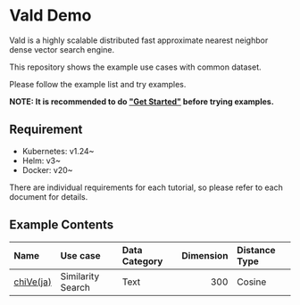 # Vald Demo

Vald is a highly scalable distributed fast approximate nearest neighbor dense vector search engine.

This repository shows the example use cases with common dataset.

Please follow the example list and try examples.

**NOTE: It is recommended to do ["Get Started"](https://vald.vdaas.org/docs/tutorial/get-started/) before trying examples.**

## Requirement

- Kubernetes: v1.24~
- Helm: v3~
- Docker: v20~

There are individual requirements for each tutorial, so please refer to each document for details.

## Example Contents

| Name                 | Use case          | Data Category | Dimension | Distance Type |
| :------------------- | :---------------- | :------------ | --------: | :------------ |
| [chiVe(ja)](./chive) | Similarity Search | Text          |       300 | Cosine        |
